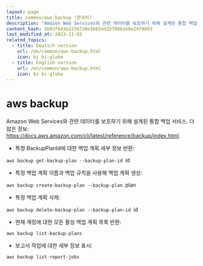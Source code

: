 ```yaml
---
layout: page
title: common/aws-backup (한국어)
description: "Amazon Web Services와 관련 데이터를 보호하기 위해 설계된 통합 백업 서비스."
content_hash: 5b03f643e1234720e5b65d425708ba50e24f9893
last_modified_at: 2023-11-02
related_topics:
  - title: Deutsch version
    url: /de/common/aws-backup.html
    icon: bi bi-globe
  - title: English version
    url: /en/common/aws-backup.html
    icon: bi bi-globe
---
```

# aws backup

Amazon Web Services와 관련 데이터를 보호하기 위해 설계된 통합 백업 서비스.
더 많은 정보: <https://docs.aws.amazon.com/cli/latest/reference/backup/index.html>.

- 특정 BackupPlanId에 대한 백업 계획 세부 정보 반환:

`aws backup get-backup-plan --backup-plan-id `<span class="tldr-var badge badge-pill bg-dark-lm bg-white-dm text-white-lm text-dark-dm font-weight-bold">id</span>

- 특정 백업 계획 이름과 백업 규칙을 사용해 백업 계획 생성:

`aws backup create-backup-plan --backup-plan `<span class="tldr-var badge badge-pill bg-dark-lm bg-white-dm text-white-lm text-dark-dm font-weight-bold">plan</span>

- 특정 백업 계획 삭제:

`aws backup delete-backup-plan --backup-plan-id `<span class="tldr-var badge badge-pill bg-dark-lm bg-white-dm text-white-lm text-dark-dm font-weight-bold">id</span>

- 현재 계정에 대한 모든 활성 백업 계획 목록 반환:

`aws backup list-backup-plans`

- 보고서 작업에 대한 세부 정보 표시:

`aws backup list-report-jobs`
